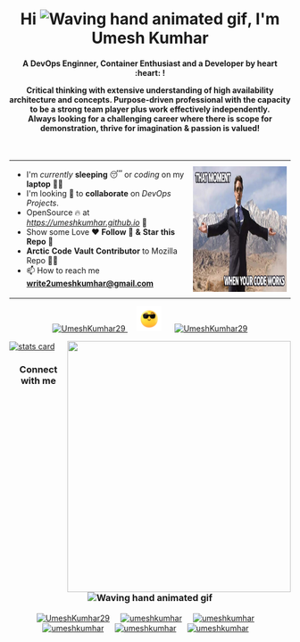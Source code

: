 <h1 align="center">Hi <img src="https://raw.githubusercontent.com/nixin72/nixin72/master/wave.gif" 
         alt="Waving hand animated gif"
         height="45"
         width="45" />, I'm Umesh Kumhar</h1>
<h4 align="center">
A DevOps Enginner, Container Enthusiast and a Developer by heart :heart: !

Critical thinking with extensive understanding of high availability architecture and concepts. Purpose-driven professional with the capacity to be a strong team player plus work effectively independently.
  </br>
Always looking for a challenging career where there is scope for demonstration, thrive for imagination & passion is valued!
</h4> 
<br>

<table>
 <tr >
    <td>


- I'm *currently* **sleeping** 😴 or *coding* on my **laptop** 👨‍💻
- I'm looking :eyes: to **collaborate** on *DevOps Projects*.
- OpenSource 🔥 at *https://umeshkumhar.github.io* 🚧
- Show some Love :heart: **Follow 📲 & Star this Repo** 📑
- **Arctic Code Vault Contributor** to Mozilla Repo 👨‍💻
- 📫 How to reach me **write2umeshkumhar@gmail.com**

</td>
    <td ><img align="right" alt= "meme" height="225" width="400" src="https://github.com/umeshkumhar/umeshkumhar/raw/main/assets/meme.jpg">
</td>
 </tr>
</table>


<p align="center"> 
<a href="https://github.com/umeshkumhar" alt="UmeshKumhar29" /> <img src="https://img.shields.io/github/followers/umeshkumhar?label=Follow%20%40umeshkumhar&logo=github&style=for-the-badge" alt="UmeshKumhar29" /> </a> 
&nbsp;&nbsp;&nbsp;&nbsp;<img src="https://github.com/umeshkumhar/umeshkumhar/raw/main/assets/boss.gif" 
         alt="gif"
         height="45"
         width="45" />  &nbsp;&nbsp;&nbsp;&nbsp;
<a href="https://twitter.com/UmeshKumhar29" target="blank" /><img src="https://img.shields.io/twitter/follow/UmeshKumhar29?color=blue&logo=twitter&style=for-the-badge" alt="UmeshKumhar29" /></a>
</p>

<p>
<a align= "center" href="https://github.com/umeshkumhar">

<img  align="center" alt= "stats card" height="200px" width="400" src="https://github-readme-streak-stats.herokuapp.com/?user=umeshkumhar&theme=radical">

<img align="right" height="450" width="400" src="https://camo.githubusercontent.com/992babdffd8c74a1502de375fbdf7e4d54773242/68747470733a2f2f6d656469612e67697068792e636f6d2f6d656469612f53576f536b4e36447854737a71494b4571762f67697068792e676966" />

</a>
</p>

<h3 align="center">Connect with me  <img src="https://raw.githubusercontent.com/nixin72/nixin72/master/wave.gif" 
         alt="Waving hand animated gif"
         height="45"
         width="45" /></h3>
<p align="center">
<a href="https://twitter.com/UmeshKumhar29" target="blank"><img align="center" src="https://img.icons8.com/cute-clipart/64/000000/twitter.png" alt="UmeshKumhar29" height="50" width="50" /></a> &nbsp;&nbsp;&nbsp;
<a href="https://www.linkedin.com/in/umeshkumhar/" target="blank"><img align="center" src="https://img.icons8.com/cute-clipart/64/000000/linkedin.png" alt="umeshkumhar" height="50" width="50" /></a>&nbsp;&nbsp;&nbsp;&nbsp;
<a href="https://instagram.com/umeshkumhar" target="blank"><img align="center" src="https://img.icons8.com/cute-clipart/64/000000/instagram-new.png" alt="umeshkumhar" height="50" width="50" /></a>&nbsp;&nbsp;&nbsp;&nbsp;
<a href="https://stackoverflow.com/users/4843044/umesh-kumhar" target="blank"><img align="center" src="https://img.icons8.com/color/64/000000/stackoverflow.png" alt="umeshkumhar" height="50" width="50" /></a>&nbsp;&nbsp;&nbsp;&nbsp;
<a href="https://github.com/umeshkumhar" target="blank"><img align="center" src="https://img.icons8.com/ios-glyphs/64/000000/github.png" alt="umeshkumhar" height="50" width="50" /></a>&nbsp;&nbsp;&nbsp;&nbsp;
<a href="mailto:write2umeshkumhar@gmail.com" target="blank"><img align="center" src="https://img.icons8.com/color/64/000000/gmail.png" alt="umeshkumhar" height="50" width="50" /></a>&nbsp;&nbsp;&nbsp;&nbsp;
</p>



